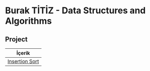 # Burak TİTİZ - Data Structures and Algorithms

## Project

|İçerik
|:---------------------:
| [Insertion Sort](https://github.com/buraktitiz/data_structures_and_algorithms)
